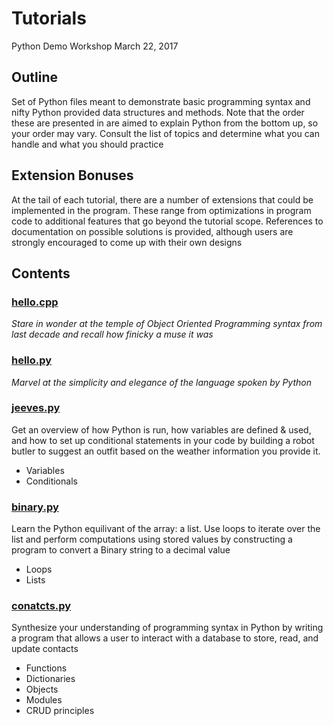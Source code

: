 # Tutorials
Python Demo Workshop March 22, 2017

## Outline
Set of Python files meant to demonstrate basic programming syntax and nifty Python provided data structures and methods. Note that the order these are presented in are aimed to explain Python from the bottom up, so your order may vary. Consult the list of topics and determine what you can handle and what you should practice

## Extension Bonuses
At the tail of each tutorial, there are a number of extensions that could be implemented in the program. These range from optimizations in program code to additional features that go beyond the tutorial scope. References to documentation on possible solutions is provided, although users are strongly encouraged to come up with their own designs

## Contents

### [hello.cpp](https://github.com/fordham-css/TryPy/blob/master/Tutorials/hello.cpp)
*Stare in wonder at the temple of Object Oriented Programming syntax from last decade and recall how finicky a muse it was*

### [hello.py](https://github.com/fordham-css/TryPy/blob/master/Tutorials/hello.py)
*Marvel at the simplicity and elegance of the language spoken by Python*

### [jeeves.py](https://github.com/fordham-css/TryPy/blob/master/Tutorials/jeeves.py) 
Get an overview of how Python is run, how variables are defined & used, and how to set up conditional statements in your code by building a robot butler to suggest an outfit based on the weather information you provide it.

- Variables
- Conditionals

### [binary.py](https://github.com/fordham-css/TryPy/blob/master/Tutorials/binary.py)
Learn the Python equilivant of the array: a list. Use loops to iterate over the list and perform computations using stored values by constructing a program to convert a Binary string to a decimal value

- Loops
- Lists

### [conatcts.py](https://github.com/fordham-css/TryPy/blob/master/Tutorials/contacts.py)
Synthesize your understanding of programming syntax in Python by writing a program that allows a user to interact with a database to store, read, and update contacts

- Functions
- Dictionaries
- Objects
- Modules
- CRUD principles
